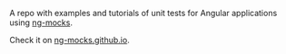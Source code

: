 A repo with examples and tutorials of unit tests for Angular applications using [ng-mocks](https://www.npmjs.com/package/ng-mocks).

Check it on [ng-mocks.github.io](https://ng-mocks.github.io/).
